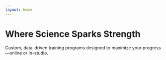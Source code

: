 ```yaml
---
layout: home
---
```


# Where Science Sparks Strength  
Custom, data-driven training programs designed to maximize your progress—online or in-studio.

